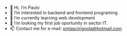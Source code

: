 - 👋 Hi, I’m Paulo
- 👀 I’m interested in backend and frontend programing
- 🌱 I’m currently learning web development
- 💞️ I’m looking my first job oportunity in sector IT.
- 📫 Contact me for e-mail: pmlascirignola@hotmail.com

<!---
PauloL89/PauloL89 is a ✨ special ✨ repository because its `README.md` (this file) appears on your GitHub profile.
You can click the Preview link to take a look at your changes.
--->
